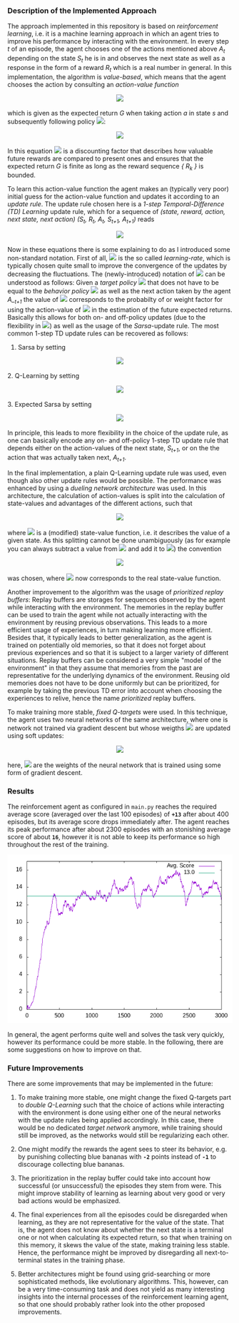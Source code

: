 ### Description of the Implemented Approach

The approach implemented in this repository is based on *reinforcement learning*, i.e. it is a machine learning approach in which an agent tries to improve his performance by interacting with the environment. In every step *t* of an episode, the agent chooses one of the actions mentioned above *A<sub>t</sub>* depending on the state *S<sub>t</sub>* he is in and observes the next state as well as a response in the form of a reward *R<sub>t</sub>* which is a real number in general. In this implementation, the algorithm is *value-based*, which means that the agent chooses the action by consulting an *action-value function*    
<p align="center"> <img src="https://latex.codecogs.com/svg.latex?&space;q_\pi(s,a)" /></p>

which is given as the expected return *G* when taking action *a* in state *s* and subsequently following policy <img src="https://latex.codecogs.com/svg.latex?&space;\pi" />:

<p align="center"> <img src="https://latex.codecogs.com/svg.latex?&space;q_\pi(s,a)=\left<G_t|S_t=s,A_t=a\right>_\pi=\left<\left.\sum_{k=0}^\infty\gamma^kR_{t+k+1}\right|S_t=s,A_t=a\right>_\pi" /></p>

In this equation <img src="https://latex.codecogs.com/svg.latex?&space;0\leq\gamma<1" /> is a discounting factor that describes how valuable future rewards are compared to present ones and ensures that the expected return *G* is finite as long as the reward sequence *{ R<sub>k</sub> }* is bounded.

To learn this action-value function the agent makes an (typically very poor) initial guess for the action-value function and updates it according to an *update rule*. The update rule chosen here is a *1-step Temporal-Difference (TD) Learning* update rule, which for a sequence of *(state, reward, action, next state, next action)* *(S<sub>t</sub>, R<sub>t</sub>, A<sub>t</sub>, S<sub>t+1</sub>, A<sub>t+1</sub>)* reads

<p align="center"> <img src="https://latex.codecogs.com/svg.latex?\begin{align*}q_\pi(S_t,A_t)&=q_\pi(S_t,A_t)+\alpha\left[R_t+\gamma\left<q_\pi(S_{t+1},\cdot)\right>_{\mathcal{P}_{\bar{\pi}}(\cdot|A_{t+1})}-q_{\pi}(S_{t},A_{t})\right]\\&=q_\pi(S_{t},A_{t})+\alpha\left[R_{t}+\gamma\left(\sum_{\tilde{a}}q_\pi(S_{t+1},\tilde{a})\mathcal{P}_{\bar{\pi}}(\tilde{a}|A_{t+1})\right)-q_{\pi}(S_{t},A_{t})\right]\end{align*}\" /></p>

Now in these equations there is some explaining to do as I introduced some non-standard notation. First of all, <img src="https://latex.codecogs.com/svg.latex?\alpha" /> is the so called *learning-rate*, which is typically chosen quite small to improve the convergence of the updates by decreasing the fluctuations. The (newly-introduced) notation of <img src="https://latex.codecogs.com/svg.latex?\left<q_\pi(S_{t+1},\cdot)\right>_{\mathcal{P}_{\bar{\pi}}(\cdot|A_{t+1})}\" /> can be understood as follows: Given a *target policy* <img src="https://latex.codecogs.com/svg.latex?\bar{\pi}\" /> that does not have to be equal to the *behavior policy* <img src="https://latex.codecogs.com/svg.latex?\pi\" /> as well as the next action taken by the agent *A_<sub>t+1</sub>* the value of <img src="https://latex.codecogs.com/svg.latex?\mathcal{P}_{\bar{\pi}}(\tilde{a}|A_{t+1})\" /> corresponds to the probabilty  of or weight factor for using the action-value of <img src="https://latex.codecogs.com/svg.latex?\tilde{a}\" /> in the estimation of the future expected returns. Basically this allows for both on- and off-policy updates (due to the flexibility in <img src="https://latex.codecogs.com/svg.latex?\bar{\pi}\" />) as well as the usage of the *Sarsa*-update rule. The most common 1-step TD update rules can be recovered as follows:
1. Sarsa by setting
<p align="center"> <img src="https://latex.codecogs.com/svg.latex?\mathcal{P}_{\bar{\pi}}(\tilde{a}|A_{t+1})=\delta_{\tilde{a},A_{t+1}}\" /></p>
2. Q-Learning by setting
<p align="center"> <img src="https://latex.codecogs.com/svg.latex?\mathcal{P}_{\bar{\pi}}(\tilde{a}|A_{t+1})=\delta_{\tilde{a},argmax_{a}(q(S_{t+1},a))" /></p>
3. Expected Sarsa by setting
<p align="center"> <img src="https://latex.codecogs.com/svg.latex?\mathcal{P}_{\bar{\pi}}(\tilde{a}|A_{t+1})=\pi(\tilde{a}|S_{t+1})" /></p>

In principle, this leads to more flexibility in the choice of the update rule, as one can basically encode any on- and off-policy 1-step TD update rule that depends either on the action-values of the next state, *S<sub>t+1</sub>*, or on the the action that was actually taken next, *A<sub>t+1</sub>*.

In the final implementation, a plain Q-Learning update rule was used, even though also other update rules would be possible. The performance was enhanced by using a *dueling network architecture* was used. In this architecture, the calculation of action-values is split into the calculation of state-values and advantages of the different actions, such that

<p align="center"> <img src="https://latex.codecogs.com/svg.latex?q_\pi(s,a)=\tilde{v}_\pi(s)+Adv_\pi(s,a)\" /></p>

where <img src="https://latex.codecogs.com/svg.latex?\tilde{v}_\pi(\cdot)\" /> is a (modified) state-value function, i.e. it describes the value of a given state. As this splitting cannot be done unambiguously (as for example you can always subtract a value from <img src="https://latex.codecogs.com/svg.latex?\tilde{v}_\pi(s)\" /> and add it to <img src="https://latex.codecogs.com/svg.latex?Adv_\pi(s,a)\" />) the convention

<p align="center"> <img src="https://latex.codecogs.com/svg.latex?\tilde{v}_\pi(s)=v_\pi(s)+\left<Adv_\pi(s,\cdot)\right>\" /></p>

was chosen, where <img src="https://latex.codecogs.com/svg.latex?v_\pi(\cdot)\" /> now corresponds to the real state-value function.

Another improvement to the algorithm was the usage of *prioritized replay buffers*: Replay buffers are storages for sequences observed by the agent while interacting with the environment. The memories in the replay buffer can be used to train the agent while not actually interacting with the environment by reusing previous observations. This leads to a more efficient usage of experiences, in turn making learning more efficient. Besides that, it typically leads to better generalization, as the agent is trained on potentially old memories, so that it does not forget about previous experiences and so that it is subject to a larger variety of different situations. Replay buffers can be considered a very simple "model of the environment" in that they assume that memories from the past are representative for the underlying dynamics of the environment. Reusing old memories does not have to be done uniformly but can be prioritized, for example by taking the previous TD error into account when choosing the experiences to relive, hence the name *prioritized* replay buffers.

To make training more stable, *fixed Q-targets* were used. In this technique, the agent uses two neural networks of the same architecture, where one is network not trained via gradient descent but whose weigths <img src="https://latex.codecogs.com/svg.latex?\omega\" /> are updated using soft updates:

<p align="center"> <img src="https://latex.codecogs.com/svg.latex?\omega=\tau\omega^{\prime}+(1-\tau)\omega\" /></p>

here, <img src="https://latex.codecogs.com/svg.latex?\omega^{\prime}" /> are the weights of the neural network that is trained using some form of gradient descent.

### Results

The reinforcement agent as configured in `main.py` reaches the required average score (averaged over the last 100 episodes) of **`+13`** after about 400 episodes, but its average score drops immediately after. The agent reaches its peak performance after about 2300 episodes with an stonishing average score of about **`16`**, however it is not able to keep its performance so high throughout the rest of the training. 

![results](https://github.com/fberressem/Banana-Collector/blob/master/Results.png)

In general, the agent performs quite well and solves the task very quickly, however its performance could be more stable. In the following, there are some suggestions on how to improve on that.

### Future Improvements

There are some improvements that may be implemented in the future:

1. To make training more stable, one might change the fixed Q-targets part to *double Q-Learning* such that the choice of actions while interacting with the environment is done using either one of the neural networks with the update rules being applied accordingly. In this case, there would be no dedicated *target network* anymore, while training should still be improved, as the networks would still be regularizing each other.

2. One might modify the rewards the agent sees to steer its behavior, e.g. by punishing collecting blue bananas with **`-2`** points instead of **`-1`** to discourage collecting blue bananas.

3. The prioritization in the replay buffer could take into account how successful (or unsuccessful) the episodes they stem from were. This might improve stability of learning as learning about very good or very bad actions would be emphasized.

4. The final experiences from all the episodes could be disregarded when learning, as they are not representative for the value of the state. That is, the agent does not know about whether the next state is a terminal one or not when calculating its expected return, so that when training on this memory, it skews the value of the state, making training less stable. Hence, the performance might be improved by disregarding all next-to-terminal states in the training phase.

5. Better architectures might be found using grid-searching or more sophisticated methods, like evolutionary algorithms. This, however, can be a very time-consuming task and does not yield as many interesting insights into the internal processes of the reinforcement learning agent, so that one should probably rather look into the other proposed improvements. 
